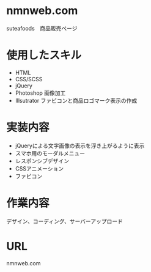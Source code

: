 # nmnweb.com
suteafoods　商品販売ページ

# 使用したスキル
- HTML
- CSS/SCSS
- jQuery
- Photoshop 画像加工
- Illsutrator ファビコンと商品ロゴマーク表示の作成

# 実装内容
- jQueryによる文字画像の表示を浮き上がるように表示
- スマホ用のモーダルメニュー
- レスポンシブデザイン
- CSSアニメーション
- ファビコン

# 作業内容
デザイン、コーディング、サーバーアップロード

# URL
nmnweb.com
